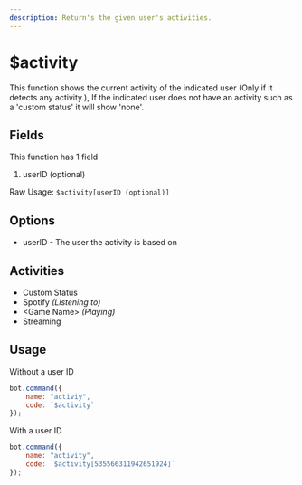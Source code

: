 ```yaml
---
description: Return's the given user's activities.
---
```


# $activity

This function shows the current activity of the indicated user \(Only if it detects any activity.\), If the indicated user does not have an activity such as a 'custom status' it will show 'none'.

## Fields

This function has 1 field

1. userID \(optional\)

Raw Usage: `$activity[userID (optional)]`

## Options

* userID - The user the activity is based on

## Activities

* Custom Status
* Spotify _\(Listening to\)_
* &lt;Game Name&gt; _\(Playing\)_
* Streaming

## Usage

Without a user ID

```javascript
bot.command({
    name: "activiy",
    code: `$activity`
});
```

With a user ID

```javascript
bot.command({
    name: "activity",
    code: `$activity[535566311942651924]`
});
```


